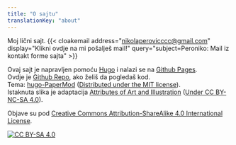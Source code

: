 ```yaml
---
title: "O sajtu"
translationKey: "about"
---
```


Moj lični sajt.
{{< cloakemail address="nikolaperovicccc@gmail.com" display="Klikni ovdje na mi pošalješ mail!" query="subject=Peroniko: Mail iz kontakt forme sajta" >}}

Ovaj sajt je napravljen pomoću [Hugo](https://gohugo.io/) i nalazi se na [Github Pages](https://pages.github.com/).\
Ovdje je [Github Repo](https://github.com/Fooftilly/Fooftilly.github.io), ako želiš da pogledaš kod.\
Tema: [hugo-PaperMod](https://github.com/adityatelange/hugo-PaperMod) ([Distributed under the MIT license](https://github.com/adityatelange/hugo-PaperMod/blob/master/LICENSE)).\
Istaknuta slika je adaptacija [Attributes of Art and Illustration](https://www.oldbookillustrations.com/illustrations/attributes-art-illustration/) ([Under CC BY-NC-SA 4.0](https://creativecommons.org/licenses/by-nc-sa/4.0/)).

Objave su pod
[Creative Commons Attribution-ShareAlike 4.0 International License][cc-by-sa].

[![CC BY-SA 4.0][cc-by-sa-shield]][cc-by-sa]

[cc-by-sa]: http://creativecommons.org/licenses/by-sa/4.0/
[cc-by-sa-shield]: https://img.shields.io/badge/License-CC%20BY--SA%204.0-lightgrey.svg
